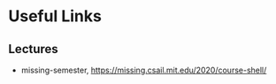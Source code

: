# Useful Links

## Lectures

- missing-semester, <https://missing.csail.mit.edu/2020/course-shell/>
